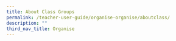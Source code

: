 ```yaml
---
title: About Class Groups
permalink: /teacher-user-guide/organise-organise/aboutclass/
description: ""
third_nav_title: Organise
---
```

